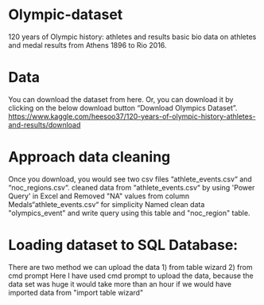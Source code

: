 # Olympic-dataset
120 years of Olympic history: athletes and results basic bio data on athletes and medal results from Athens 1896 to Rio 2016.

# Data
You can download the dataset from here. Or, you can download it by clicking on the below download button “Download Olympics Dataset”. https://www.kaggle.com/heesoo37/120-years-of-olympic-history-athletes-and-results/download

# Approach data cleaning
Once you download, you would see two csv files “athlete_events.csv“ and “noc_regions.csv“.
cleaned data from “athlete_events.csv“ by using 'Power Query' in Excel and
Removed "NA" values from column Medals“athlete_events.csv“ for simplicity
Named clean data "olympics_event" and write query using this table and "noc_region" table.

# Loading dataset to SQL Database:
There are two method we can upload the data 1) from table wizard 2) from cmd prompt
Here I have used cmd prompt to upload the data, because the data set was huge it would take more than an hour if we would have imported data from "import table wizard"
